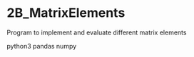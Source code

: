 # 2B_MatrixElements
Program to implement and evaluate different matrix elements

python3
pandas
numpy
